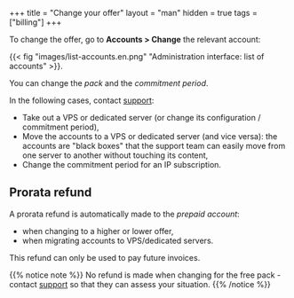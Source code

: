 +++
title = "Change your offer"
layout = "man"
hidden = true
tags = ["billing"]
+++

To change the offer, go to **Accounts > Change** the relevant account:

{{< fig "images/list-accounts.en.png" "Administration interface: list of accounts" >}}.

You can change the *pack* and the *commitment period*.

In the following cases, contact [support](https://admin.alwaysdata.com/support/add/):

- Take out a VPS or dedicated server (or change its configuration / commitment period),
- Move the accounts to a VPS or dedicated server (and vice versa): the accounts are "black boxes" that the support team can easily move from one server to another without touching its content,
- Change the commitment period for an IP subscription.

## Prorata refund

A prorata refund is automatically made to the *prepaid account*:

- when changing to a higher or lower offer,
- when migrating accounts to VPS/dedicated servers.

This refund can only be used to pay future invoices.

{{% notice note %}}
No refund is made when changing for the free pack - contact [support](https://admin.alwaysdata.com/support/add/) so that they can assess your situation.
{{% /notice %}}
